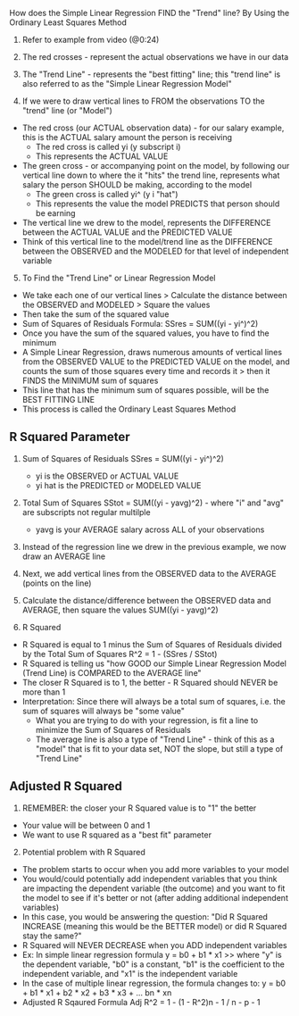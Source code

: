 <!-- Ordinary Least Squares Method --> 

How does the Simple Linear Regression FIND the "Trend" line? By Using the Ordinary Least Squares Method 

1. Refer to example from video (@0:24) 

2. The red crosses - represent the actual observations we have in our data 

3. The "Trend Line" - represents the "best fitting" line; this "trend line" is also referred to as the "Simple Linear Regression Model" 

4. If we were to draw vertical lines to FROM the observations TO the "trend" line (or "Model")
  - The red cross (our ACTUAL observation data) - for our salary example, this is the ACTUAL salary amount the person is receiving 
      - The red cross is called yi (y subscript i)
      - This represents the ACTUAL VALUE
  - The green cross - or accompanying point on the model, by following our vertical line down to where the it "hits" the trend line, represents what salary the person SHOULD be making, according to the model 
      - The green cross is called yi^ (y i "hat")
      - This represents the value the model PREDICTS that person should be earning
  - The vertical line we drew to the model, represents the DIFFERENCE between the ACTUAL VALUE and the PREDICTED VALUE 
  - Think of this vertical line to the model/trend line as the DIFFERENCE between the OBSERVED and the MODELED for that level of independent variable
  
5. To Find the "Trend Line" or Linear Regression Model 
  - We take each one of our vertical lines > Calculate the distance between the OBSERVED and MODELED > Square the values 
  - Then take the sum of the squared value
  - Sum of Squares of Residuals Formula: 
        SSres = SUM((yi - yi^)^2)
  - Once you have the sum of the squared values, you have to find the minimum 
  - A Simple Linear Regression, draws numerous amounts of vertical lines from the OBSERVED VALUE to the PREDICTED VALUE on the model, and counts the sum of those squares every time and records it > then it FINDS the MINIMUM sum of squares
  - This line that has the minimum sum of squares possible, will be the BEST FITTING LINE 
  - This process is called the Ordinary Least Squares Method 
  
## R Squared Parameter ## 

1. Sum of Squares of Residuals
    SSres = SUM((yi - yi^)^2)
      - yi is the OBSERVED or ACTUAL VALUE
      - yi hat is the PREDICTED or MODELED VALUE 

2. Total Sum of Squares
    SStot = SUM((yi - yavg)^2) - where "i" and "avg" are subscripts not regular multilple
    - yavg is your AVERAGE salary across ALL of your observations 
    
3. Instead of the regression line we drew in the previous example, we now draw an AVERAGE line 

4. Next, we add vertical lines from the OBSERVED data to the AVERAGE (points on the line)

5. Calculate the distance/difference between the OBSERVED data and AVERAGE, then square the values 
    SUM((yi - yavg)^2)
    
6. R Squared
  - R Squared is equal to 1 minus the Sum of Squares of Residuals divided by the Total Sum of Squares 
    R^2 = 1 - (SSres / SStot)
  - R Squared is telling us "how GOOD our Simple Linear Regression Model (Trend Line) is COMPARED to the AVERAGE line" 
  - The closer R Squared is to 1, the better - R Squared should NEVER be more than 1 
  - Interpretation: Since there will always be a total sum of squares, i.e. the sum of squares will always be "some value" 
    - What you are trying to do with your regression, is fit a line to minimize the Sum of Squares of Residuals 
    - The average line is also a type of "Trend Line" - think of this as a "model" that is fit to your data set, NOT the slope, but still a type of "Trend Line" 

## Adjusted R Squared ## 

1. REMEMBER: the closer your R Squared value is to "1" the better 
  - Your value will be between 0 and 1 
  - We want to use R squared as a "best fit" parameter

2. Potential problem with R Squared 
  - The problem starts to occur when you add more variables to your model  
  - You would/could potentially add independent variables that you think are impacting the dependent variable (the outcome) and you want to fit the model to see if it's better or not (after adding additional independent variables) 
  - In this case, you would be answering the question: "Did R Squared INCREASE (meaning this would be the BETTER model) or did R Squared stay the same?"
  - R Squared will NEVER DECREASE when you ADD independent variables 
  - Ex: In simple linear regression formula 
      y = b0 + b1 * x1 >> where "y" is the dependent variable, "b0" is a constant, "b1" is the coefficient to the independent variable, and "x1" is the independent variable 
  - In the case of multiple linear regression, the formula changes to:
      y = b0 + b1 * x1 + b2 * x2 + b3 * x3 + ... bn * xn  
  - Adjusted R Sqaured Formula 
      Adj R^2 = 1 - (1 - R^2)n - 1 / n - p - 1


































